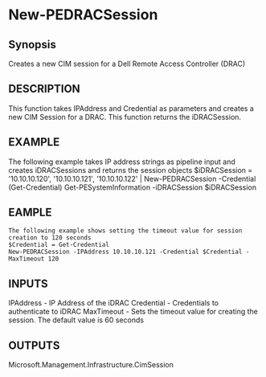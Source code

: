 # New-PEDRACSession #
## Synopsis ##
   Creates a new CIM session for a Dell Remote Access Controller (DRAC)
## DESCRIPTION ##
   This function takes IPAddress and Credential as parameters and creates a new CIM Session for a DRAC. This function returns the iDRACSession.
## EXAMPLE ##
   The following example takes IP address strings as pipeline input and creates iDRACSessions and returns the session objects
   $iDRACSession = '10.10.10.120', '10.10.10.121', '10.10.10.122' | New-PEDRACSession -Credential (Get-Credential)
   Get-PESystemInformation -iDRACSession $iDRACSession
## EAMPLE ##
    The following example shows setting the timeout value for session creation to 120 seconds
    $Credential = Get-Credential
    New-PEDRACSession -IPAddress 10.10.10.121 -Credential $Credential -MaxTimeout 120
## INPUTS ##
   IPAddress - IP Address of the iDRAC
   Credential - Credentials to authenticate to iDRAC
   MaxTimeout - Sets the timeout value for creating the session. The default value is 60 seconds
## OUTPUTS ##
   Microsoft.Management.Infrastructure.CimSession